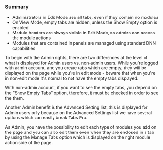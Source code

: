 ### Summary

* Administrators in Edit Mode see all tabs, even if they contain no modules 
* On View Mode, empty tabs are hidden, unless the Show Empty option is enabled
* Module headers are always visible in Edit Mode, so admins can access the module actions
* Modules that are contained in panels are managed using standard DNN capabilities 

To begin with the Admin rights, there are two differences at the level of what is displayed for Admin users vs. non-admin users. While you're logged with admin account, and you create tabs which are empty, they will be displayed on the page while you're in edit mode - beware that when you're in non-edit mode it's normal to not have the empty tabs displayed.

With non-admin account, if you want to see the empty tabs, you depend on the "Show Empty Tabs" option, therefore, it must be checked in order to see the them. 

Another Admin benefit is the Advanced Setting list, this is displayed for Admin users only because on the Advanced Settings list we have several options which can easily break Tabs Pro.

As Admin, you have the possibility to edit each type of modules you add on the page and you can also edit them even when they are enclosed in a tab by using the Manage Tabs option which is displayed on the right module action side of the page.